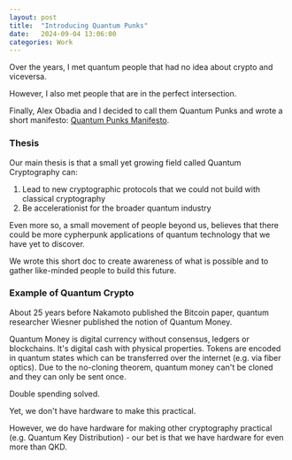 ```yaml
---
layout: post
title:  "Introducing Quantum Punks"
date:   2024-09-04 13:06:00
categories: Work
---
```


Over the years, I met quantum people that had no idea about crypto and viceversa.

However, I also met people that are in the perfect intersection.

Finally, Alex Obadia and I decided to call them Quantum Punks and wrote a short manifesto: [Quantum Punks Manifesto](https://quantumpunks.org).

### Thesis

Our main thesis is that a small yet growing field called Quantum Cryptography can:

1. Lead to new cryptographic protocols that we could not build with classical cryptography
2. Be accelerationist for the broader quantum industry

Even more so, a small movement of people beyond us, believes that there could be more cypherpunk applications of quantum technology that we have yet to discover.

We wrote this short doc to create awareness of what is possible and to gather like-minded people to build this future.

### Example of Quantum Crypto

About 25 years before Nakamoto published the Bitcoin paper, quantum researcher Wiesner published the notion of Quantum Money.

Quantum Money is digital currency without consensus, ledgers or blockchains. It's digital cash with physical properties. Tokens are encoded in quantum states which can be transferred over the internet (e.g. via fiber optics). Due to the no-cloning theorem, quantum money can't be cloned and they can only be sent once.

Double spending solved.

Yet, we don't have hardware to make this practical.

However, we do have hardware for making other cryptography practical (e.g. Quantum Key Distribution) - our bet is that we have hardware for even more than QKD.